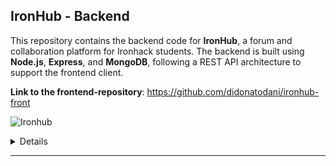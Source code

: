   ## IronHub - Backend

<summary>

This repository contains the backend code for **IronHub**, a forum and collaboration platform for Ironhack students. The backend is built using **Node.js**, **Express**, and **MongoDB**, following a REST API architecture to support the frontend client.

**Link to the frontend-repository**:
https://github.com/didonatodani/ironhub-front

![Ironhub](https://github.com/user-attachments/assets/393fcef1-6ff1-42ac-9380-4b8e363b1efe)


</summary> 

<details>

## Features

- **User Authentication**:
  - Sign-up, log-in, and log-out with encrypted passwords using JWT.
  - Authentication middleware to protect routes.

- **Post Management**:
  - Create, read, update, and delete user-generated posts.
  - Search posts by title.
  - Filter posts by course or category.
  - Sort posts by date or relevance.

- **User Profiles**:
  - Retrieve and update user profile details.
  - Display posts by a specific user.

- **Filtering and Sorting**:
  - Retrieve posts with options for filtering (e.g., by category) and sorting (e.g., by date).

---

## Justification for Features

The features included in IronHub were carefully selected to meet the needs of Ironhack students:

- **User Authentication** 
  - ensures that only verified users can access and post content, maintaining a secure environment for collaboration.

- **Post Management**:
  - allows users to share insights, seek help, and contribute to discussions, creating a sense of community.

- **User Profiles**:
  - Enhances personalization and gives students the opportunity to connect more.

- **Filtering and Sorting**:
  -  help users quickly find relevant content, improving usability and engagement.

---

## Technologies Used

- **Node.js**: Backend runtime environment.
- **Express.js**: Web framework for building REST APIs.
- **MongoDB**: Database for storing user and post data.
- **Mongoose**: ODM for MongoDB to define and interact with data models.
- **JWT**: Secure user authentication.
- **bcrypt**: For password hashing.
- **dotenv**: For environment variable management.

---

## API Endpoints

### Home
| Method | Endpoint    | Description                    |
|--------|-------------|--------------------------------|
| GET    | `/`         | Homepage                      |

---

### Authentication
| Method | Endpoint          | Description                          |
|--------|-------------------|--------------------------------------|
| POST   | `/auth/signup`    | Register a new user                 |
| POST   | `/auth/login`     | Log in an existing user             |
| GET    | `/auth/verify`    | Verify user authentication status   |

---

### Users
| Method | Endpoint                | Description                                     |
|--------|-------------------------|-------------------------------------------------|
| GET    | `/users/:userId`        | Retrieve a user's profile                      |
| PUT    | `/users/:userId`        | Update a user's profile                        |
| GET    | `/users/:postId`        | Retrieve all posts created by a specific user  |

---

### Posts
| Method | Endpoint          | Description                           |
|--------|-------------------|---------------------------------------|
| GET    | `/posts`          | Retrieve all posts (supports filters and sorting) |
| POST   | `/posts`          | Create a new post                    |
| GET    | `/posts/:id`      | Retrieve a single post by ID         |
| PUT    | `/posts/:id`      | Update a post by ID                  |
| DELETE | `/posts/:id`      | Delete a post by ID                  |
| GET    | `/posts/search`   | Search for posts by title            |

---

## Configuration and Setup

- **Prerequisites**:
  - Node.js (version 14.x or higher)
  - MongoDB (local or cloud database)
  - A .env file containing:
    - PORT=3000
    - MONGO_URI=<Your MongoDB connection string>
    - JWT_SECRET=<Your JWT secret>

**Installation**:
- **Clone the repository**:
  - git clone https://github.com/your-username/ironhub-backend.git
  - cd ironhub-backend

- **Install dependencies**:
  - npm install
  - Run the development server:
  - npm start
  - Access the application on http://localhost:3000.


## Credits
- **IronHub was developed by**:
  - **Dani Di Donato**:
    - Github-link: https://github.com/didonatodani/
    - Linkedin-link: https://www.linkedin.com/in/dani-di-donato-web-dev/
  - **Nigel Ferreres**
    - Github-link: https://github.com/NigelFerrefe
    - Linkedin-link: https://www.linkedin.com/in/nigel-ferreres-felix 
  - **Piet-Hein Schouten**
    - Github-link: https://github.com/phsworks 
    - Linkedin-link: https://www.linkedin.com/in/piet-hein-schouten-4a2b451bb/
    
Special thanks to:

Ironhack Instructor: Marcel Bosch.

</details>

---










